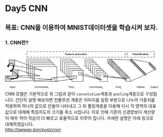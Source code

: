 # Day5 CNN
## 목표: CNN을 이용하여 MNIST데이터셋을 학습시켜 보자.
### **1. CNN란?**
![git](https://github.com/wotjd0715/DeepLearning/blob/master/5.CNN/cnn1.png)   
CNN 모델은 기본적으로 위 그림과 같이 ```convolution```계층과 ```pooling```계층으로 구성됩니다. 간단히 설명 해보자면 
컨볼루션 계층은 이미지를 일정 부분으로 나누어 가중치를 적용하여 하나의 값으로 만들어 나타내고 그 뒤 풀링계층을 이용해 다시 각 영역의
대표값으로 대체해 특징지도의 크기를 축소 시킵니다. 이로 인해 기존의 신경망보다 계산량이 매우 적어 학습이 더 빠르고 효율적으로 이루어 집니다.
자세한 설명은 아래 링크로 대체하겠습니다.   
<http://taewan.kim/post/cnn/>
